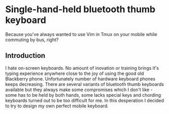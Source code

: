 # Single-hand-held bluetooth thumb keyboard

Because you've always wanted to use Vim in Tmux on your mobile while commuting by bus, right?

## Introduction

I hate on-screen keyboards. No amount of inovation or training brings it's typing experience anywhere close to the joy of using the good old Blackberry phone. Unfortunately number of hardware keyboard phones keeps decreasing. There are several variants of bluetooth thumb keyboards available but they always make some compromises which I don't like - some has to be held by both hands, some lacks special keys and chording keyboards turned out to be too difficult for me. In this desperation I decided to try to design my own perfect mobile keyboard.

